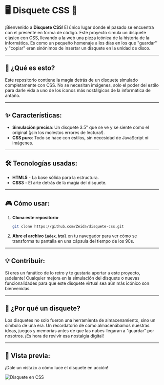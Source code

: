 # 🖥️ **Disquete CSS** 🦋

¡Bienvenido a **Disquete CSS**! El único lugar donde el pasado se encuentra con el presente en forma de código. Este proyecto simula un disquete clásico con CSS, llevando a la web una pieza icónica de la historia de la informática. Es como un pequeño homenaje a los días en los que "guardar" y "copiar" eran sinónimos de insertar un disquete en la unidad de disco.

---

## 🚀 **¿Qué es esto?**

Este repositorio contiene la magia detrás de un disquete simulado completamente con CSS. No se necesitan imágenes, solo el poder del estilo para darle vida a uno de los íconos más nostálgicos de la informática de antaño.

---

## ✨ **Características**:

- **Simulación precisa**: Un disquete 3.5" que se ve y se siente como el original (¡sin los molestos errores de lectura!).
- **CSS puro**: Todo se hace con estilos, sin necesidad de JavaScript ni imágenes.

---

## 🛠️ **Tecnologías usadas**:

- **HTML5** - La base sólida para la estructura.
- **CSS3** - El arte detrás de la magia del disquete.

---

## 🎮 **Cómo usar**:

1. **Clona este repositorio**:

   ```bash
   git clone https://github.com/Zeida/disquete-css.git

   ```

2. **Abre el archivo `index.html`** en tu navegador para ver cómo se transforma tu pantalla en una cápsula del tiempo de los 90s.

---

## 💡 **Contribuir**:

Si eres un fanático de lo retro y te gustaría aportar a este proyecto, ¡adelante! Cualquier mejora en la simulación del disquete o nuevas funcionalidades para que este disquete virtual sea aún más icónico son bienvenidas.

---

## 🤔 **¿Por qué un disquete?**

Los disquetes no solo fueron una herramienta de almacenamiento, sino un símbolo de una era. Un recordatorio de cómo almacenábamos nuestras ideas, juegos y memorias antes de que las nubes llegaran a "guardar" por nosotros. ¡Es hora de revivir esa nostalgia digital!

---

## 🎨 **Vista previa**:

¡Dale un vistazo a cómo luce el disquete en acción!

![Disquete en CSS](/vista_previa_disquete.png)
